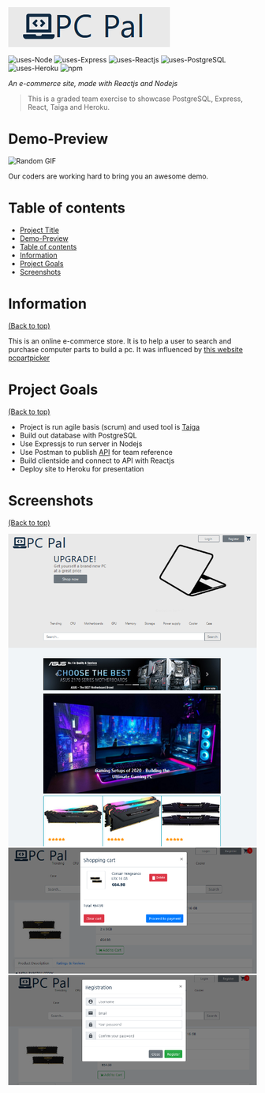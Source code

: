 <!-- # PC Pal -->
![banner](banner.png)

<!-- Add buttons here -->
<!-- ![uses-javascript](https://badgen.net/badge/Uses/Javascript/f0db4f) -->
![uses-Node](https://badgen.net/badge/Uses/NodeJS/80bd01)
![uses-Express](https://badgen.net/badge/Uses/ExpressJS/f0db4f)
![uses-Reactjs](https://badgen.net/badge/Uses/Reactjs/148ecb)
![uses-PostgreSQL](https://badgen.net/badge/Uses/PostgreSQL/323fcb)
![uses-Heroku](https://badgen.net/badge/Uses/Heroku/5a1db2)
![npm](https://img.shields.io/npm/v/npm?style=plastic)

*An e-commerce site, made with Reactjs and Nodejs*



> This is a graded team exercise to showcase PostgreSQL, Express, React, Taiga and Heroku.

# Demo-Preview

<!-- Add a demo for your project -->

<!-- After you have written about your project, it is a good idea to have a demo/preview(**video/gif/screenshots** are good options) of your project so that people can know what to expect in your project. You could also add the demo in the previous section with the product description.

Here is a random GIF as a placeholder.-->

![Random GIF](https://media.giphy.com/media/ZVik7pBtu9dNS/giphy.gif) 

Our coders are working hard to bring you an awesome demo.

# Table of contents

<!-- After you have introduced your project, it is a good idea to add a **Table of contents** or **TOC** as **cool** people say it. This would make it easier for people to navigate through your README and find exactly what they are looking for.

Here is a sample TOC(*wow! such cool!*) that is actually the TOC for this README. -->

- [Project Title](#compstore)
- [Demo-Preview](#demo-preview)
- [Table of contents](#table-of-contents)
- [Information](#usage)
- [Project Goals](#project-goals)
- [Screenshots](#screenshots)


# Information
[(Back to top)](#table-of-contents)

<!-- This is optional and it is used to give the user info on how to use the project after installation. This could be added in the Installation section also. -->

This is an online e-commerce store. It is to help a user to search and purchase computer parts to build a pc. It was influenced by [this website pcpartpicker](https://pcpartpicker.com/)

# Project Goals
[(Back to top)](#table-of-contents)

- Project is run agile basis (scrum) and used tool is [Taiga](https://www.taiga.io)
- Build out database with PostgreSQL
- Use Expressjs to run server in Nodejs
- Use Postman to publish [API](https://documenter.getpostman.com/view/5293214/TVemBUm6#01e74731-5bea-4657-849a-d65f0d66d4e4) for team reference
- Build clientside and connect to API with Reactjs
- Deploy site to Heroku for presentation

# Screenshots
[(Back to top)](#table-of-contents)

![home-screen](Screenshot1.png)
![cart-screen](Screenshot2.png)
![register-screen](Screenshot3.png)